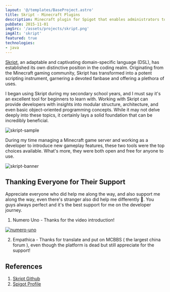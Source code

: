 ```yaml
---
layout: '@/templates/BaseProject.astro'
title: Skript - Minecraft Plugins
description: Minecraft plugin for Spigot that enables administrators to create unique and inspiring features for their servers.
pubDate: 2015-11-01
imgSrc: '/assets/projects/skript.png'
imgAlt: 'skript'
featured: true
technologies:
- java
---
```


[Skript](https://themewaves.com/is-skript-a-programming-language/), an adaptable and captivating domain-specific language (DSL), has established its own distinctive position in the coding realm. Originating from the Minecraft gaming community, Skript has transformed into a potent scripting instrument, garnering a devoted fanbase and offering a plethora of uses.

I began using Skript during my secondary school years, and I must say it's an excellent tool for beginners to learn with. Working with Skript can provide developers with insights into modular structure, architecture, and even basic object-oriented programming concepts. While it may not delve deeply into these topics, it certainly lays a solid foundation that can be incredibly beneficial.

![skript-sample](/assets/projects/skript-sample.jpeg)

During my time managing a Minecraft game server and working as a developer to introduce new gameplay features, these two tools were the top choices available. What's more, they were both open and free for anyone to use.

![skript-banner](/assets/projects/skript-banner.png)

## Thanking Everyone for Their Support 

Appreciate everyone who did help me along the way, and also support me along the way, even there's stranger also did help me differently 🙏. You guys always perfect and it's the best support for me on the developer journey.

1. Numero Uno - Thanks for the video introduction!

[![numero-uno](https://img.youtube.com/vi/ioOdgbKLzj8/1.jpg)](https://www.youtube.com/watch?v=ioOdgbKLzj8)

2. Empathica - Thanks for translate and put on MCBBS ( the largest china forum ), even though the platform is dead but still appreciate for the support!

## References 

1. <a href="https://github.com/SkriptLang/Skript" target="_blank">Skript Github</a>
2. <a href="https://www.spigotmc.org/members/oskang09.43232/" target="_blank">Spigot Profile</a>